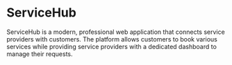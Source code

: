 # ServiceHub
ServiceHub is a modern, professional web application that connects service providers with customers. The platform allows customers to book various services while providing service providers with a dedicated dashboard to manage their requests.

